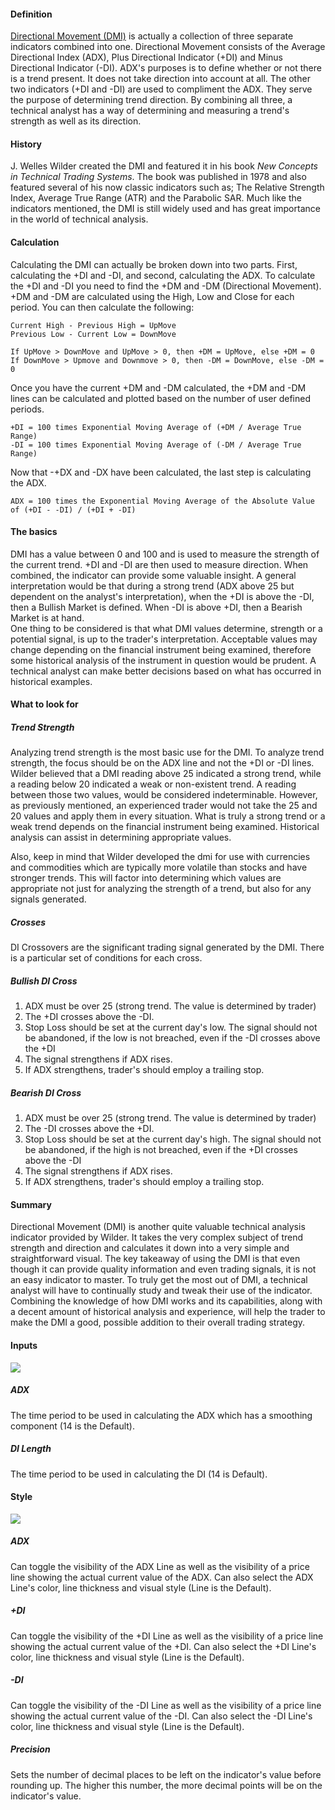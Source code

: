 #### Definition

[Directional Movement (DMI)](https://www.tradingview.com/scripts/directionalmovement/) is actually a collection of three separate indicators combined into one. Directional Movement consists of the Average Directional Index (ADX), Plus Directional Indicator (+DI) and Minus Directional Indicator (-DI). ADX's purposes is to define whether or not there is a trend present. It does not take direction into account at all. The other two indicators (+DI and -DI) are used to compliment the ADX. They serve the purpose of determining trend direction. By combining all three, a technical analyst has a way of determining and measuring a trend's strength as well as its direction.

#### History

J. Welles Wilder created the DMI and featured it in his book _New Concepts in Technical Trading Systems_. The book was published in 1978 and also featured several of his now classic indicators such as; The Relative Strength Index, Average True Range (ATR) and the Parabolic SAR. Much like the indicators mentioned, the DMI is still widely used and has great importance in the world of technical analysis.

#### Calculation

Calculating the DMI can actually be broken down into two parts. First, calculating the +DI and -DI, and second, calculating the ADX. To calculate the +DI and -DI you need to find the +DM and -DM (Directional Movement). +DM and -DM are calculated using the High, Low and Close for each period. You can then calculate the following:

```
Current High - Previous High = UpMove
Previous Low - Current Low = DownMove

If UpMove > DownMove and UpMove > 0, then +DM = UpMove, else +DM = 0
If DownMove > Upmove and Downmove > 0, then -DM = DownMove, else -DM = 0
```

Once you have the current +DM and -DM calculated, the +DM and -DM lines can be calculated and plotted based on the number of user defined periods.

```
+DI = 100 times Exponential Moving Average of (+DM / Average True Range)
-DI = 100 times Exponential Moving Average of (-DM / Average True Range)
```

Now that -+DX and -DX have been calculated, the last step is calculating the ADX.

```
ADX = 100 times the Exponential Moving Average of the Absolute Value of (+DI - -DI) / (+DI + -DI)
```

#### The basics

DMI has a value between 0 and 100 and is used to measure the strength of the current trend. +DI and -DI are then used to measure direction. When combined, the indicator can provide some valuable insight. A general interpretation would be that during a strong trend (ADX above 25 but dependent on the analyst's interpretation), when the +DI is above the -DI, then a Bullish Market is defined. When -DI is above +DI, then a Bearish Market is at hand.  
One thing to be considered is that what DMI values determine, strength or a potential signal, is up to the trader's interpretation. Acceptable values may change depending on the financial instrument being examined, therefore some historical analysis of the instrument in question would be prudent. A technical analyst can make better decisions based on what has occurred in historical examples.

#### What to look for

##### Trend Strength

Analyzing trend strength is the most basic use for the DMI. To analyze trend strength, the focus should be on the ADX line and not the +DI or -DI lines. Wilder believed that a DMI reading above 25 indicated a strong trend, while a reading below 20 indicated a weak or non-existent trend. A reading between those two values, would be considered indeterminable. However, as previously mentioned, an experienced trader would not take the 25 and 20 values and apply them in every situation. What is truly a strong trend or a weak trend depends on the financial instrument being examined. Historical analysis can assist in determining appropriate values.

Also, keep in mind that Wilder developed the dmi for use with currencies and commodities which are typically more volatile than stocks and have stronger trends. This will factor into determining which values are appropriate not just for analyzing the strength of a trend, but also for any signals generated.

##### Crosses

DI Crossovers are the significant trading signal generated by the DMI. There is a particular set of conditions for each cross.

##### Bullish DI Cross

1.  ADX must be over 25 (strong trend. The value is determined by trader)
2.  The +DI crosses above the -DI.
3.  Stop Loss should be set at the current day's low. The signal should not be abandoned, if the low is not breached, even if the -DI crosses above the +DI
4.  The signal strengthens if ADX rises.
5.  If ADX strengthens, trader's should employ a trailing stop.

##### Bearish DI Cross

1.  ADX must be over 25 (strong trend. The value is determined by trader)
2.  The -DI crosses above the +DI.
3.  Stop Loss should be set at the current day's high. The signal should not be abandoned, if the high is not breached, even if the +DI crosses above the -DI
4.  The signal strengthens if ADX rises.
5.  If ADX strengthens, trader's should employ a trailing stop.

#### Summary

Directional Movement (DMI) is another quite valuable technical analysis indicator provided by Wilder. It takes the very complex subject of trend strength and direction and calculates it down into a very simple and straightforward visual. The key takeaway of using the DMI is that even though it can provide quality information and even trading signals, it is not an easy indicator to master. To truly get the most out of DMI, a technical analyst will have to continually study and tweak their use of the indicator. Combining the knowledge of how DMI works and its capabilities, along with a decent amount of historical analysis and experience, will help the trader to make the DMI a good, possible addition to their overall trading strategy.

#### Inputs

![](https://s3.amazonaws.com/cdn.freshdesk.com/data/helpdesk/attachments/production/43080395589/original/v7cJLNxiquQrlzZ5tASS-Iv2GO7rGPbf2w.png?1572022653)

##### ADX

The time period to be used in calculating the ADX which has a smoothing component (14 is the Default).

##### DI Length

The time period to be used in calculating the DI (14 is Default).

#### Style

![](https://s3.amazonaws.com/cdn.freshdesk.com/data/helpdesk/attachments/production/43080395621/original/XtzPAHLbSmj5n7ukXXkHZ2GdsJ9ZWP4Bnw.png?1572022668)

##### ADX

Can toggle the visibility of the ADX Line as well as the visibility of a price line showing the actual current value of the ADX. Can also select the ADX Line's color, line thickness and visual style (Line is the Default).

##### +DI

Can toggle the visibility of the +DI Line as well as the visibility of a price line showing the actual current value of the +DI. Can also select the +DI Line's color, line thickness and visual style (Line is the Default).

##### \-DI

Can toggle the visibility of the -DI Line as well as the visibility of a price line showing the actual current value of the -DI. Can also select the -DI Line's color, line thickness and visual style (Line is the Default).

##### Precision

Sets the number of decimal places to be left on the indicator's value before rounding up. The higher this number, the more decimal points will be on the indicator's value.